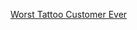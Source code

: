 ---
layout: post
wordpress_id: 794
wordpress_url: http://noesbueno.com/archives/794
date: '2010-09-28 13:59:44 -0500'
date_gmt: '2010-09-28 18:59:44 -0500'
body: |
  <p><a href="http://www.epicponyz.com/2010/09/worst-tattoo-customer-ever.html">Worst Tattoo Customer Ever</a></p>
---